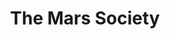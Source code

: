 ---
facebook: https://facebook.com/TheMarsSociety
instagram: https://instagram.com/themarssociety
linkedin: https://linkedin.com/company/600330
logohandle: marssociety
pinterest: https://pinterest.com/themarssociety
sort: marssociety
title: The Mars Society
twitter: https://x.com/themarssociety
website: https://www.marssociety.org/
wikipedia: https://en.wikipedia.org/wiki/Mars_Society
youtube: https://youtube.com/user/TheMarsSociety
---